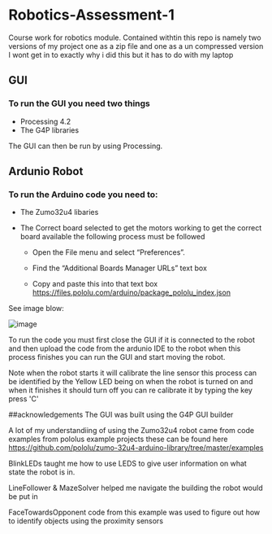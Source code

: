 # Robotics-Assessment-1
Course work for robotics module.
Contained withtin this repo is namely two versions of my project one as a zip file and one as a un compressed version I wont get in to exactly why i did this but it has to do with my laptop

## GUI
### To run the GUI you need two things
* Processing 4.2
* The G4P libraries

The GUI can then be run by using Processing.

## Ardunio Robot
### To run the Arduino code you need to:
* The Zumo32u4 libaries
* The Correct board selected to get the motors working to get the correct board available the following process must be followed

  *  Open the File menu and select “Preferences”.

  * Find the “Additional Boards Manager URLs” text box

  *  Copy and paste this into that text box https://files.pololu.com/arduino/package_pololu_index.json

See image blow:

![image](https://user-images.githubusercontent.com/38881444/222428585-534ab998-adec-4864-b38b-ec0e05ad86aa.png)

To run the code you must first close the GUI if it is connected to the robot and then upload the code from the ardunio IDE to the robot when this process finishes you can run the GUI and start moving the robot.

Note when the robot starts it will calibrate the line sensor this process can be identified by the Yellow LED being on when the robot is turned on and when it finishes it should turn off you can re calibrate it by typing the key press 'C'

##acknowledgements
The GUI was built using the G4P GUI builder

A lot of my understandiing of using the Zumo32u4 robot came from code examples from pololus example projects these can be found here https://github.com/pololu/zumo-32u4-arduino-library/tree/master/examples

BlinkLEDs taught me how to use LEDS to give user information on what state the robot is in.

LineFollower & MazeSolver helped me navigate the building the robot would be put in

FaceTowardsOpponent code from this example was used to figure out how to identify objects using the proximity sensors 

